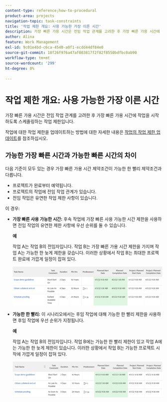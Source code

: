 ```yaml
---
content-type: reference;how-to-procedural
product-area: projects
navigation-topic: task-constraints
title: '작업 제한 개요: 사용 가능한 가장 이른 시간'
description: 가장 빠른 가용 시간은 전임 작업 관계를 고려한 후 가장 빠른 가용 시간에 작업을 시작하도록 스케줄링하는 작업 제한입니다.
author: Alina
feature: Work Management
exl-id: 9c01e4bd-c6ca-4540-a0f1-ecdd44df84e0
source-git-commit: 18f26f976a47af003817f2f82f8550bdfbc0ab90
workflow-type: tm+mt
source-wordcount: '299'
ht-degree: 0%

---
```


# 작업 제한 개요: 사용 가능한 가장 이른 시간

가장 빠른 가용 시간은 전임 작업 관계를 고려한 후 가장 빠른 가용 시간에 작업을 시작하도록 스케줄링하는 작업 제한입니다.

작업에 대한 작업 제한을 업데이트하는 방법에 대한 자세한 내용은 [작업의 작업 제한 업데이트](../../../manage-work/tasks/task-constraints/update-task-constraint-of-task.md)를 참조하십시오.

<!--
<p data-mc-conditions="QuicksilverOrClassic.Draft mode">(NOTE: replaced with new article linked above) </p>
-->

<!--
<p data-mc-conditions="QuicksilverOrClassic.Draft mode">To update the Task Constraint to Earliest Available Time:</p>
-->

<!--
   <li value="1" data-mc-conditions="QuicksilverOrClassic.Draft mode">Go to a task whose constraint you want to modify. </li>
   -->

<!--
   <p data-mc-conditions="QuicksilverOrClassic.Draft mode">Click <strong>Edit Task</strong>.</p>
   -->

<!--
   <p data-mc-conditions="QuicksilverOrClassic.Draft mode">Click the <strong>More</strong> icon <img src="assets/qs-more-icon-on-an-object.png"> next to the task name, then click <strong>Edit</strong>.</p>
   -->

<!--
   <p data-mc-conditions="QuicksilverOrClassic.Draft mode">In the <strong>Overview</strong> section, expand the <strong>Task Constraint</strong> drop-down menu.</p>
   -->

<!--
   <p data-mc-conditions="QuicksilverOrClassic.Draft mode">Select <strong>Earliest Available Time</strong>.</p>
   -->

<!--
   <li value="5" data-mc-conditions="QuicksilverOrClassic.Draft mode">Click <strong>Save Changes</strong>.</li>
   -->

## 가능한 가장 빠른 시간과 가능한 빠른 시간의 차이

<!--
<p data-mc-conditions="QuicksilverOrClassic.Draft mode">(NOTE: [! This section is duplicated in "Earliest Available Time"])</p>
-->

다음 기준이 모두 있는 경우 가장 빠른 가용 시간 제약조건이 가능한 한 빨리 제약조건과 다릅니다.

* 프로젝트가 완료부터 예약됩니다.
* 프로젝트의 작업에 전임 작업 관계가 있습니다.
* 전임 작업은 유연한 작업 제한 사항이 있습니다.

이 경우:

* **가장 빠른 사용 가능한 시간:** 후속 작업에 가장 빠른 사용 가능한 시간 제한을 사용하면 전임 작업의 유연한 제한 사항에 우선 순위를 둘 수 있습니다.

  **예**

  작업 A는 작업 B의 전임자입니다. 작업 B는 가장 빠른 가용 시간 제한을 가지며 작업 A는 가능한 한 늦게 제한을 갖습니다. 이러한 상황에서 작업 B는 최대한 프로젝트 완료에 가깝게 일정이 잡혀 있다.

  ![작업의 완료 날짜가 프로젝트 완료 날짜에 가까운 경우 가능한 가장 빠른 시간 제한](assets/earliest-available-constraint-dates-closer-to-project-completion-350x137.png)

* **가능한 한 빨리:** 이 시나리오에서는 후임 작업에 대해 가능한 한 빨리 제한을 사용하면 후임 작업에 우선 순위가 지정됩니다.

  **예**

  작업 A는 작업 B의 전임자입니다. 작업 B에는 가능한 한 빨리 제한이 있고 작업 A에는 가능한 한 늦게 제한이 있습니다. 이러한 상황에서 작업 B는 가능한 프로젝트 시작에 가깝게 일정이 잡혀 있다.

  ![작업의 시작 날짜가 프로젝트 시작 날짜와 가까운 경우 가능한 한 빨리 제한](assets/as-soon-as-possible-dates-closer-to-project-start-350x126.png)
